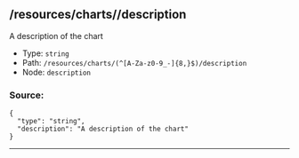 ## /resources/charts/<RegExp>/description

A description of the chart

* Type: `string`
* Path: `/resources/charts/(^[A-Za-z0-9_-]{8,}$)/description`
* Node: `description`

### Source:
```
{
  "type": "string",
  "description": "A description of the chart"
}
```

---
